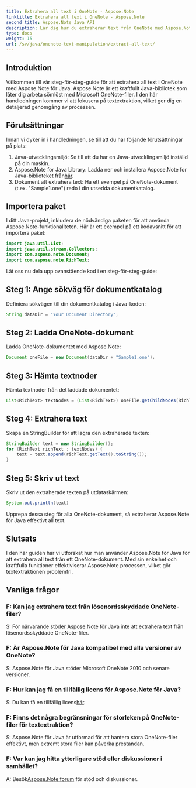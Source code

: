 ```yaml
---
title: Extrahera all text i OneNote - Aspose.Note
linktitle: Extrahera all text i OneNote - Aspose.Note
second_title: Aspose.Note Java API
description: Lär dig hur du extraherar text från OneNote med Aspose.Note för Java. En omfattande guide med steg-för-steg-instruktioner för sömlös textextraktion.
type: docs
weight: 15
url: /sv/java/onenote-text-manipulation/extract-all-text/
---
```

## Introduktion
Välkommen till vår steg-för-steg-guide för att extrahera all text i OneNote med Aspose.Note för Java. Aspose.Note är ett kraftfullt Java-bibliotek som låter dig arbeta sömlöst med Microsoft OneNote-filer. I den här handledningen kommer vi att fokusera på textextraktion, vilket ger dig en detaljerad genomgång av processen.
## Förutsättningar
Innan vi dyker in i handledningen, se till att du har följande förutsättningar på plats:
1. Java-utvecklingsmiljö: Se till att du har en Java-utvecklingsmiljö inställd på din maskin.
2.  Aspose.Note for Java Library: Ladda ner och installera Aspose.Note for Java-biblioteket från[här](https://releases.aspose.com/note/java/).
3. Dokument att extrahera text: Ha ett exempel på OneNote-dokument (t.ex. "Sample1.one") redo i din utsedda dokumentkatalog.
## Importera paket
I ditt Java-projekt, inkludera de nödvändiga paketen för att använda Aspose.Note-funktionaliteten. Här är ett exempel på ett kodavsnitt för att importera paket:
```java
import java.util.List;
import java.util.stream.Collectors;
import com.aspose.note.Document;
import com.aspose.note.RichText;
```
Låt oss nu dela upp ovanstående kod i en steg-för-steg-guide:
## Steg 1: Ange sökväg för dokumentkatalog
Definiera sökvägen till din dokumentkatalog i Java-koden:
```java
String dataDir = "Your Document Directory";
```
## Steg 2: Ladda OneNote-dokument
Ladda OneNote-dokumentet med Aspose.Note:
```java
Document oneFile = new Document(dataDir + "Sample1.one");
```
## Steg 3: Hämta textnoder
Hämta textnoder från det laddade dokumentet:
```java
List<RichText> textNodes = (List<RichText>) oneFile.getChildNodes(RichText.class);
```
## Steg 4: Extrahera text
Skapa en StringBuilder för att lagra den extraherade texten:
```java
StringBuilder text = new StringBuilder();
for (RichText richText : textNodes) {
    text = text.append(richText.getText().toString());
}
```
## Steg 5: Skriv ut text
Skriv ut den extraherade texten på utdataskärmen:
```java
System.out.println(text)
```
Upprepa dessa steg för alla OneNote-dokument, så extraherar Aspose.Note för Java effektivt all text.
## Slutsats
I den här guiden har vi utforskat hur man använder Aspose.Note för Java för att extrahera all text från ett OneNote-dokument. Med sin enkelhet och kraftfulla funktioner effektiviserar Aspose.Note processen, vilket gör textextraktionen problemfri.
## Vanliga frågor

### F: Kan jag extrahera text från lösenordsskyddade OneNote-filer?
S: För närvarande stöder Aspose.Note för Java inte att extrahera text från lösenordsskyddade OneNote-filer.
### F: Är Aspose.Note för Java kompatibel med alla versioner av OneNote?
S: Aspose.Note för Java stöder Microsoft OneNote 2010 och senare versioner.
### F: Hur kan jag få en tillfällig licens för Aspose.Note för Java?
 S: Du kan få en tillfällig licens[här](https://purchase.aspose.com/temporary-license/).
### F: Finns det några begränsningar för storleken på OneNote-filer för textextraktion?
S: Aspose.Note för Java är utformad för att hantera stora OneNote-filer effektivt, men extremt stora filer kan påverka prestandan.
### F: Var kan jag hitta ytterligare stöd eller diskussioner i samhället?
 A: Besök[Aspose.Note forum](https://forum.aspose.com/c/note/28) för stöd och diskussioner.